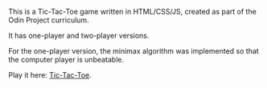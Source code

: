 This is a Tic-Tac-Toe game written in HTML/CSS/JS, created as part of the Odin Project curriculum.

It has one-player and two-player versions.

For the one-player version, the minimax algorithm was implemented so that the computer player is unbeatable.

Play it here: [Tic-Tac-Toe](https://msespos.github.io/tic-tac-toe-js/).
